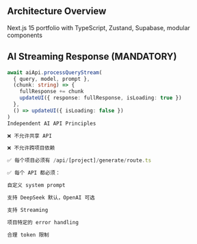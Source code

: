 ## Architecture Overview
Next.js 15 portfolio with TypeScript, Zustand, Supabase, modular components

## AI Streaming Response (MANDATORY)
```ts
await aiApi.processQueryStream(
  { query, model, prompt },
  (chunk: string) => {
    fullResponse += chunk
    updateUI({ response: fullResponse, isLoading: true })
  },
  () => updateUI({ isLoading: false })
)
Independent AI API Principles

❌ 不允许共享 API

❌ 不允许跨项目依赖

✅ 每个项目必须有 /api/[project]/generate/route.ts

✅ 每个 API 都必须：

自定义 system prompt

支持 DeepSeek 默认，OpenAI 可选

支持 Streaming

项目特定的 error handling

合理 token 限制
